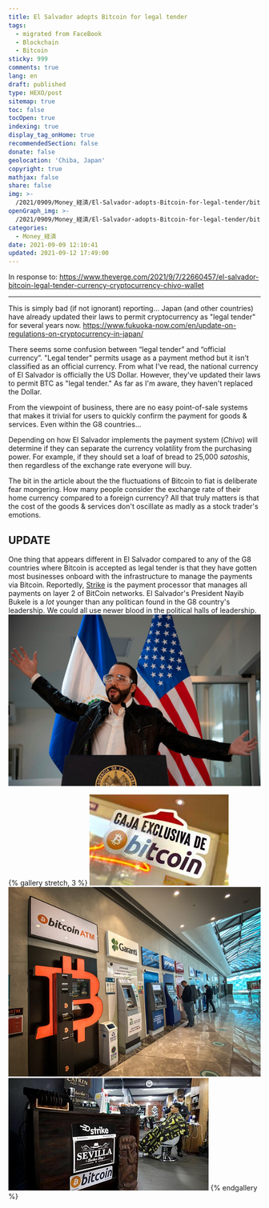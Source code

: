 ```yaml
---
title: El Salvador adopts Bitcoin for legal tender
tags:
  - migrated from FaceBook
  - Blockchain
  - Bitcoin
sticky: 999
comments: true
lang: en
draft: published
type: HEXO/post
sitemap: true
toc: false
tocOpen: true
indexing: true
display_tag_onHome: true
recommendedSection: false
donate: false
geolocation: 'Chiba, Japan'
copyright: true
mathjax: false
share: false
img: >-
  /2021/0909/Money_経済/El-Salvador-adopts-Bitcoin-for-legal-tender/bitcoin_electronic.svg
openGraph_img: >-
  /2021/0909/Money_経済/El-Salvador-adopts-Bitcoin-for-legal-tender/bitcoin_electronic.png
categories:
  - Money_経済
date: 2021-09-09 12:10:41
updated: 2021-09-12 17:49:00
---
```

 In response to: https://www.theverge.com/2021/9/7/22660457/el-salvador-bitcoin-legal-tender-currency-cryptocurrency-chivo-wallet

---

 This is simply bad (if not ignorant) reporting... Japan (and other countries) have already updated their laws to permit cryptocurrency as "legal tender" for several years now.  https://www.fukuoka-now.com/en/update-on-regulations-on-cryptocurrency-in-japan/

 There seems some confusion between “legal tender” and “official currency”. "Legal tender" permits usage as a payment method but it isn’t classified as an official currency. From what I've read, the national currency of El Salvador is officially the US Dollar. However, they've updated their laws to permit BTC as "legal tender." As far as I'm aware, they haven't replaced the Dollar.

 From the viewpoint of business, there are no easy point-of-sale systems that makes it trivial for users to quickly confirm the payment for goods & services. Even within the G8 countries...

 Depending on how El Salvador implements the payment system (*Chivo*) will determine if they can separate the currency volatility from the purchasing power. For example, if they should set a loaf of bread to 25,000 *satoshis*, then regardless of the exchange rate everyone will buy. 
 
 The bit in the article about the the fluctuations of Bitcoin to fiat is deliberate fear mongering. How many people consider the exchange rate of their home currency compared to a foreign currency? All that truly matters is that the cost of the goods & services don't oscillate as madly as a stock trader's emotions.

 ## UPDATE
  One thing that appears different in El Salvador compared to any of the G8 countries where Bitcoin is accepted as legal tender is that they have gotten most businesses onboard with the infrastructure to manage the payments via Bitcoin. Reportedly, [Strike](https://strike.me/) is the payment processor that manages all payments on layer 2 of BitCoin networks. El Salvador's President Nayib Bukele is a _lot_ younger than any politican found in the G8 country's leadership. We could all use newer blood in the political halls of leadership.
  ![President Nayib Bukele](./El-Salvador-adopts-Bitcoin-for-legal-tender/BUKELE-ELSALVADOR-BITCOIN-POPULISM.jpg)
  

  
 {% gallery stretch, 3 %}
   ![Caja exclusiva de bitcoin](./El-Salvador-adopts-Bitcoin-for-legal-tender/Caja-exclusiva-de-bitcoin.jpeg)
   ![New BTC ATMs are popping up everywhere in El Salvador](./El-Salvador-adopts-Bitcoin-for-legal-tender/el-salvador-to-install-1-500-crypto-atms-all-adult-citizens-will-receive-30-in-cryptocurrency.jpg)
   ![Strike, a Bitcoin payment gateway, at barber shop](./El-Salvador-adopts-Bitcoin-for-legal-tender/400x225_w4uhzw.jpg)
 {% endgallery %}
